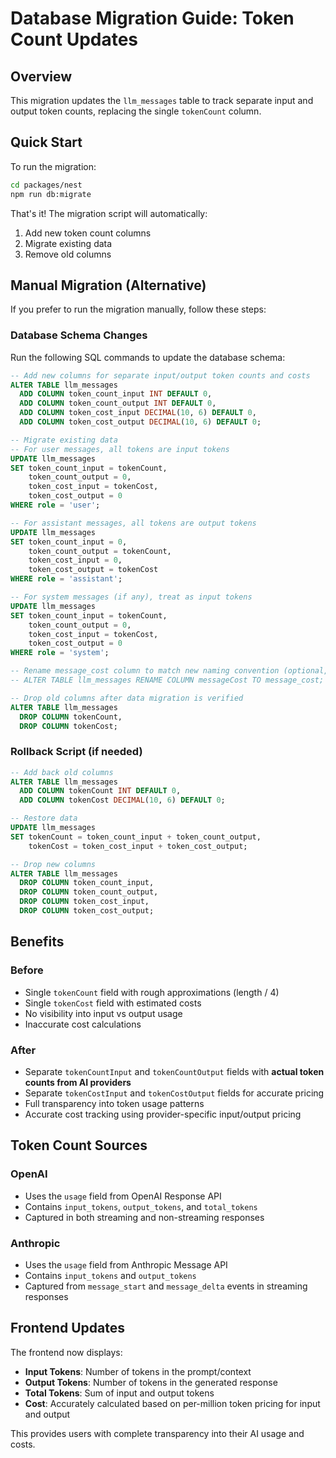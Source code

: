 # Database Migration Guide: Token Count Updates

## Overview
This migration updates the `llm_messages` table to track separate input and output token counts, replacing the single `tokenCount` column.

## Quick Start

To run the migration:

```bash
cd packages/nest
npm run db:migrate
```

That's it! The migration script will automatically:
1. Add new token count columns
2. Migrate existing data
3. Remove old columns

## Manual Migration (Alternative)

If you prefer to run the migration manually, follow these steps:

### Database Schema Changes

Run the following SQL commands to update the database schema:

```sql
-- Add new columns for separate input/output token counts and costs
ALTER TABLE llm_messages 
  ADD COLUMN token_count_input INT DEFAULT 0,
  ADD COLUMN token_count_output INT DEFAULT 0,
  ADD COLUMN token_cost_input DECIMAL(10, 6) DEFAULT 0,
  ADD COLUMN token_cost_output DECIMAL(10, 6) DEFAULT 0;

-- Migrate existing data
-- For user messages, all tokens are input tokens
UPDATE llm_messages 
SET token_count_input = tokenCount,
    token_count_output = 0,
    token_cost_input = tokenCost,
    token_cost_output = 0
WHERE role = 'user';

-- For assistant messages, all tokens are output tokens  
UPDATE llm_messages 
SET token_count_input = 0,
    token_count_output = tokenCount,
    token_cost_input = 0,
    token_cost_output = tokenCost
WHERE role = 'assistant';

-- For system messages (if any), treat as input tokens
UPDATE llm_messages 
SET token_count_input = tokenCount,
    token_count_output = 0,
    token_cost_input = tokenCost,
    token_cost_output = 0
WHERE role = 'system';

-- Rename message_cost column to match new naming convention (optional, if not already named correctly)
-- ALTER TABLE llm_messages RENAME COLUMN messageCost TO message_cost;

-- Drop old columns after data migration is verified
ALTER TABLE llm_messages 
  DROP COLUMN tokenCount,
  DROP COLUMN tokenCost;
```

### Rollback Script (if needed)

```sql
-- Add back old columns
ALTER TABLE llm_messages 
  ADD COLUMN tokenCount INT DEFAULT 0,
  ADD COLUMN tokenCost DECIMAL(10, 6) DEFAULT 0;

-- Restore data
UPDATE llm_messages 
SET tokenCount = token_count_input + token_count_output,
    tokenCost = token_cost_input + token_cost_output;

-- Drop new columns
ALTER TABLE llm_messages 
  DROP COLUMN token_count_input,
  DROP COLUMN token_count_output,
  DROP COLUMN token_cost_input,
  DROP COLUMN token_cost_output;
```

## Benefits

### Before
- Single `tokenCount` field with rough approximations (length / 4)
- Single `tokenCost` field with estimated costs
- No visibility into input vs output usage
- Inaccurate cost calculations

### After
- Separate `tokenCountInput` and `tokenCountOutput` fields with **actual token counts from AI providers**
- Separate `tokenCostInput` and `tokenCostOutput` fields for accurate pricing
- Full transparency into token usage patterns
- Accurate cost tracking using provider-specific input/output pricing

## Token Count Sources

### OpenAI
- Uses the `usage` field from OpenAI Response API
- Contains `input_tokens`, `output_tokens`, and `total_tokens`
- Captured in both streaming and non-streaming responses

### Anthropic
- Uses the `usage` field from Anthropic Message API  
- Contains `input_tokens` and `output_tokens`
- Captured from `message_start` and `message_delta` events in streaming responses

## Frontend Updates

The frontend now displays:
- **Input Tokens**: Number of tokens in the prompt/context
- **Output Tokens**: Number of tokens in the generated response
- **Total Tokens**: Sum of input and output tokens
- **Cost**: Accurately calculated based on per-million token pricing for input and output

This provides users with complete transparency into their AI usage and costs.

